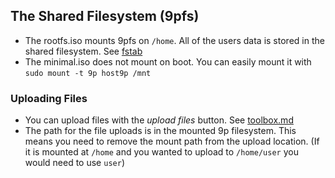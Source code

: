 ## The Shared Filesystem (9pfs)
- The rootfs.iso mounts 9pfs on ```/home```. All of the users data is stored in the shared filesystem. See [fstab](https://github.com/Darin755/browser-buildroot/blob/027e856888d50bbc7008b50221be0323cf46a128/standard/board/browser_linux/rootfs_overlay/etc/fstab#L9)
- The minimal.iso does not mount on boot. You can easily mount it with ```sudo mount -t 9p host9p /mnt```
### Uploading Files
- You can upload files with the *upload files* button. See [toolbox.md](toolbox.md)
- The path for the file uploads is in the mounted 9p filesystem. This means you need to remove the mount path from the upload location. (If it is mounted at ```/home``` and you wanted to upload to ```/home/user``` you would need to use ```user```)
